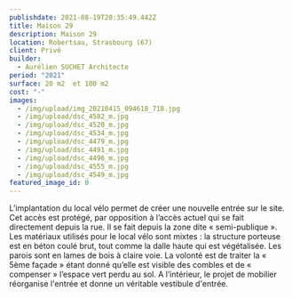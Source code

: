 ```yaml
---
publishdate: 2021-08-19T20:35:49.442Z
title: Maison 29
description: Maison 29
location: Robertsau, Strasbourg (67)
client: Privé
builder:
  - Aurélien SUCHET Architecte
period: "2021"
surface: 20 m2  et 100 m2
cost: "-"
images:
  - /img/upload/img_20210415_094618_718.jpg
  - /img/upload/dsc_4582_m.jpg
  - /img/upload/dsc_4520_m.jpg
  - /img/upload/dsc_4534_m.jpg
  - /img/upload/dsc_4479_m.jpg
  - /img/upload/dsc_4491_m.jpg
  - /img/upload/dsc_4496_m.jpg
  - /img/upload/dsc_4555_m.jpg
  - /img/upload/dsc_4549_m.jpg
featured_image_id: 0
---
```

L’implantation du local vélo permet de créer une nouvelle entrée sur le site. Cet accès est protégé, par opposition à l’accès actuel qui se fait directement depuis la rue. Il se fait depuis la zone dite « semi-publique ». Les matériaux utilisés pour le local vélo sont mixtes : la structure porteuse est en béton coulé brut, tout comme la dalle haute qui est végétalisée. Les parois sont en lames de bois à claire voie. La volonté est de traiter la  « 5ème façade » étant donné qu’elle est visible des combles et de « compenser » l’espace vert perdu au sol. A l’intérieur, le projet de mobilier réorganise l'entrée et donne un véritable vestibule d'entrée.